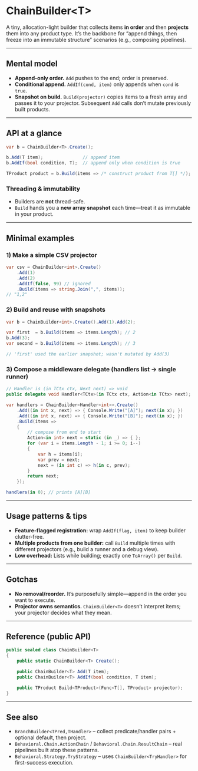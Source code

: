 # ChainBuilder\<T>

A tiny, allocation-light builder that collects items **in order** and then **projects** them into any product type. It’s the backbone for “append things, then freeze into an immutable structure” scenarios (e.g., composing pipelines).

---

## Mental model

* **Append-only order.** `Add` pushes to the end; order is preserved.
* **Conditional append.** `AddIf(cond, item)` only appends when `cond` is `true`.
* **Snapshot on build.** `Build(projector)` copies items to a fresh array and passes it to your projector. Subsequent `Add` calls don’t mutate previously built products.

---

## API at a glance

```csharp
var b = ChainBuilder<T>.Create();

b.Add(T item);               // append item
b.AddIf(bool condition, T);  // append only when condition is true

TProduct product = b.Build(items => /* construct product from T[] */);
```

### Threading & immutability

* Builders are **not** thread-safe.
* `Build` hands you a **new array snapshot** each time—treat it as immutable in your product.

---

## Minimal examples

### 1) Make a simple CSV projector

```csharp
var csv = ChainBuilder<int>.Create()
    .Add(1)
    .Add(2)
    .AddIf(false, 99) // ignored
    .Build(items => string.Join(",", items));
// "1,2"
```

### 2) Build and reuse with snapshots

```csharp
var b = ChainBuilder<int>.Create().Add(1).Add(2);

var first  = b.Build(items => items.Length); // 2
b.Add(3);
var second = b.Build(items => items.Length); // 3

// 'first' used the earlier snapshot; wasn't mutated by Add(3)
```

### 3) Compose a middleware delegate (handlers list → single runner)

```csharp
// Handler is (in TCtx ctx, Next next) => void
public delegate void Handler<TCtx>(in TCtx ctx, Action<in TCtx> next);

var handlers = ChainBuilder<Handler<int>>.Create()
    .Add((in int x, next) => { Console.Write("[A]"); next(in x); })
    .Add((in int x, next) => { Console.Write("[B]"); next(in x); })
    .Build(items =>
    {
        // compose from end to start
        Action<in int> next = static (in _) => { };
        for (var i = items.Length - 1; i >= 0; i--)
        {
            var h = items[i];
            var prev = next;
            next = (in int c) => h(in c, prev);
        }
        return next;
    });

handlers(in 0); // prints [A][B]
```

---

## Usage patterns & tips

* **Feature-flagged registration:** wrap `AddIf(flag, item)` to keep builder clutter-free.
* **Multiple products from one builder:** call `Build` multiple times with different projectors (e.g., build a runner and a debug view).
* **Low overhead:** Lists while building; exactly one `ToArray()` per `Build`.

---

## Gotchas

* **No removal/reorder.** It’s purposefully simple—append in the order you want to execute.
* **Projector owns semantics.** `ChainBuilder<T>` doesn’t interpret items; your projector decides what they mean.

---

## Reference (public API)

```csharp
public sealed class ChainBuilder<T>
{
    public static ChainBuilder<T> Create();

    public ChainBuilder<T> Add(T item);
    public ChainBuilder<T> AddIf(bool condition, T item);

    public TProduct Build<TProduct>(Func<T[], TProduct> projector);
}
```

---

## See also

* `BranchBuilder<TPred,THandler>` – collect predicate/handler pairs + optional default, then project.
* `Behavioral.Chain.ActionChain` / `Behavioral.Chain.ResultChain` – real pipelines built atop these patterns.
* `Behavioral.Strategy.TryStrategy` – uses `ChainBuilder<TryHandler>` for first-success execution.
